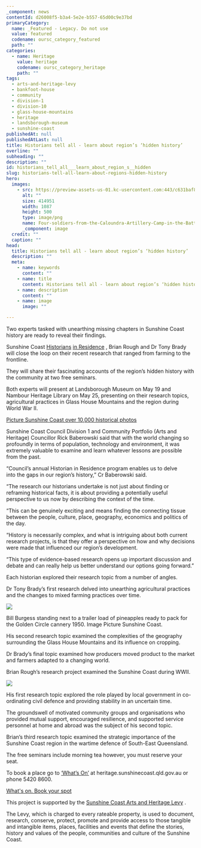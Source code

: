 ```yaml
---
_component: news
contentId: d26008f5-b3a4-5e2e-b557-65d00c9e37bd
primaryCategory:
  name: _Featured - Legacy. Do not use
  value: featured
  codename: oursc_category_featured
  path: ""
categories:
  - name: Heritage
    value: heritage
    codename: oursc_category_heritage
    path: ""
tags:
  - arts-and-heritage-levy
  - bankfoot-house
  - community
  - division-1
  - division-10
  - glass-house-mountains
  - heritage
  - landsborough-museum
  - sunshine-coast
publishedAt: null
publishedAtLast: null
title: Historians tell all - learn about region’s ‘hidden history’
overline: ""
subheading: ""
description: ""
id: historians_tell_all___learn_about_region_s__hidden
slug: historians-tell-all-learn-about-regions-hidden-history
hero:
  images:
    - src: https://preview-assets-us-01.kc-usercontent.com:443/c631baf8-1b46-001f-580c-d0001b68b4a8/81b844f0-bd73-483f-a431-d52dd6997e02/Four-soldiers-from-the-Caloundra-Artillery-Camp-in-the-Battery-Hill-area_29-May_1940_Picture-Sunshine-Coast.png
      alt: ""
      size: 414951
      width: 1087
      height: 500
      type: image/png
      name: Four-soldiers-from-the-Caloundra-Artillery-Camp-in-the-Battery-Hill-area_29-May_1940_Picture-Sunshine-Coast.png
      _component: image
  credit: ""
  caption: ""
head:
  title: Historians tell all - learn about region’s ‘hidden history’
  description: ""
  meta:
    - name: keywords
      content: ""
    - name: title
      content: Historians tell all - learn about region’s ‘hidden history’
    - name: description
      content: ""
    - name: image
      image: ""

---
```

Two experts tasked with unearthing missing chapters in Sunshine Coast history are ready to reveal their findings.

Sunshine Coast [Historians](https://heritage.sunshinecoast.qld.gov.au/programs-and-events/historian-in-residence)
&#x20;[in Residence](https://heritage.sunshinecoast.qld.gov.au/programs-and-events/historian-in-residence)
, Brian Rough and Dr Tony Brady will close the loop on their recent research that ranged from farming to the frontline.

They will share their fascinating accounts of the region’s hidden history with the community at two free seminars.

Both experts will present at Landsborough Museum on May 19 and Nambour Heritage Library on May 25, presenting on their research topics, agricultural practices in Glass House Mountains and the region during World War II.

[Picture Sunshine Coast over 10,000 historical photos](https://heritage.sunshinecoast.qld.gov.au/museums-and-places/collections/picture-sunshine-coast)


Sunshine Coast Council Division 1 and Community Portfolio (Arts and Heritage) Councillor Rick Baberowski said that with the world changing so profoundly in terms of population, technology and environment, it was extremely valuable to examine and learn whatever lessons are possible from the past.

“Council’s annual Historian in Residence program enables us to delve into the gaps in our region’s history,” Cr Baberowski said.

“The research our historians undertake is not just about finding or reframing historical facts, it is about providing a potentially useful perspective to us now by describing the context of the time. 

“This can be genuinely exciting and means finding the connecting tissue between the people, culture, place, geography, economics and politics of the day.

“History is necessarily complex, and what is intriguing about both current research projects, is that they offer a perspective on how and why decisions were made that influenced our region’s development.

“This type of evidence-based research opens up important discussion and debate and can really help us better understand our options going forward.”

Each historian explored their research topic from a number of angles.

Dr Tony Brady’s first research delved into unearthing agricultural practices and the changes to mixed farming practices over time.

![](https://preview-assets-us-01.kc-usercontent.com:443/c631baf8-1b46-001f-580c-d0001b68b4a8/02321f1d-f223-441f-b80b-f17ac3b1275c/Bill-Burgess-of-Fourwinds-Glass-House-Mountains-standing-next-to-a-trailer-load-of-pineapples-ready-to-pack-for-the-Golden-Circle-cannery-ca-1950-1024x593.jpg)

Bill Burgess standing next to a trailer load of pineapples ready to pack for the Golden Circle cannery 1950. Image Picture Sunshine Coast.

His second research topic examined the complexities of the geography surrounding the Glass House Mountains and its influence on cropping.

Dr Brady’s final topic examined how producers moved product to the market and farmers adapted to a changing world.

Brian Rough’s research project examined the Sunshine Coast during WWII.

![](https://preview-assets-us-01.kc-usercontent.com:443/c631baf8-1b46-001f-580c-d0001b68b4a8/9853c03f-c0f8-4431-ac9b-dacb538da79b/P89832large-Copy-704x1024.jpg)

His first research topic explored the role played by local government in co-ordinating civil defence and providing stability in an uncertain time.

The groundswell of motivated community groups and organisations who provided mutual support, encouraged resilience, and supported service personnel at home and abroad was the subject of his second topic.

Brian’s third research topic examined the strategic importance of the Sunshine Coast region in the wartime defence of South-East Queensland.

The free seminars include morning tea however, you must reserve your seat.

To book a place go to [‘What’s On’](https://heritage.sunshinecoast.qld.gov.au/programs-and-events)
&#x20;at heritage.sunshinecoast.qld.gov.au or phone 5420 8600.   

[What's on. Book your spot](https://heritage.sunshinecoast.qld.gov.au/programs-and-events)


This project is supported by the [Sunshine Coast Arts and Heritage Levy](https://heritage.sunshinecoast.qld.gov.au/about/arts-and-heritage-levy)
.

The Levy, which is charged to every rateable property, is used to document, research, conserve, protect, promote and provide access to those tangible and intangible items, places, facilities and events that define the stories, history and values of the people, communities and culture of the Sunshine Coast.

